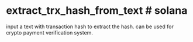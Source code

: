 # extract_trx_hash_from_text # solana

input a text with transaction hash to extract the hash.
can be used for crypto payment verification system.

